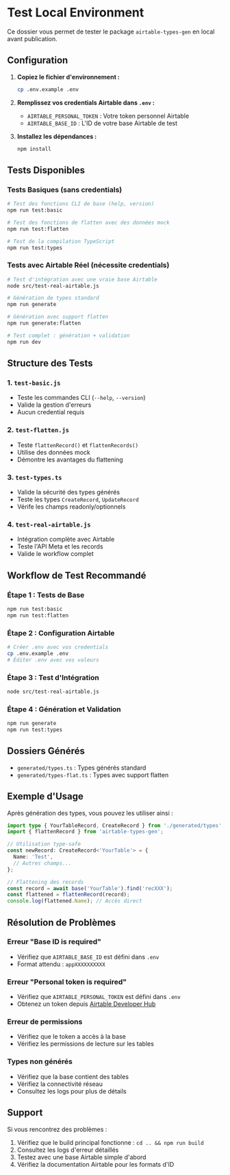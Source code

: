 # Test Local Environment

Ce dossier vous permet de tester le package `airtable-types-gen` en local avant publication.

## Configuration

1. **Copiez le fichier d'environnement :**

   ```bash
   cp .env.example .env
   ```

2. **Remplissez vos credentials Airtable dans `.env` :**
   - `AIRTABLE_PERSONAL_TOKEN` : Votre token personnel Airtable
   - `AIRTABLE_BASE_ID` : L'ID de votre base Airtable de test

3. **Installez les dépendances :**

   ```bash
   npm install
   ```

## Tests Disponibles

### Tests Basiques (sans credentials)

```bash
# Test des fonctions CLI de base (help, version)
npm run test:basic

# Test des fonctions de flatten avec des données mock
npm run test:flatten

# Test de la compilation TypeScript
npm run test:types
```

### Tests avec Airtable Réel (nécessite credentials)

```bash
# Test d'intégration avec une vraie base Airtable
node src/test-real-airtable.js

# Génération de types standard
npm run generate

# Génération avec support flatten
npm run generate:flatten

# Test complet : génération + validation
npm run dev
```

## Structure des Tests

### 1. `test-basic.js`

- Teste les commandes CLI (`--help`, `--version`)
- Valide la gestion d'erreurs
- Aucun credential requis

### 2. `test-flatten.js`

- Teste `flattenRecord()` et `flattenRecords()`
- Utilise des données mock
- Démontre les avantages du flattening

### 3. `test-types.ts`

- Valide la sécurité des types générés
- Teste les types `CreateRecord`, `UpdateRecord`
- Vérife les champs readonly/optionnels

### 4. `test-real-airtable.js`

- Intégration complète avec Airtable
- Teste l'API Meta et les records
- Valide le workflow complet

## Workflow de Test Recommandé

### Étape 1 : Tests de Base

```bash
npm run test:basic
npm run test:flatten
```

### Étape 2 : Configuration Airtable

```bash
# Créer .env avec vos credentials
cp .env.example .env
# Éditer .env avec vos valeurs
```

### Étape 3 : Test d'Intégration

```bash
node src/test-real-airtable.js
```

### Étape 4 : Génération et Validation

```bash
npm run generate
npm run test:types
```

## Dossiers Générés

- `generated/types.ts` : Types générés standard
- `generated/types-flat.ts` : Types avec support flatten

## Exemple d'Usage

Après génération des types, vous pouvez les utiliser ainsi :

```typescript
import type { YourTableRecord, CreateRecord } from './generated/types';
import { flattenRecord } from 'airtable-types-gen';

// Utilisation type-safe
const newRecord: CreateRecord<'YourTable'> = {
  Name: 'Test',
  // Autres champs...
};

// Flattening des records
const record = await base('YourTable').find('recXXX');
const flattened = flattenRecord(record);
console.log(flattened.Name); // Accès direct
```

## Résolution de Problèmes

### Erreur "Base ID is required"

- Vérifiez que `AIRTABLE_BASE_ID` est défini dans `.env`
- Format attendu : `appXXXXXXXXXX`

### Erreur "Personal token is required"

- Vérifiez que `AIRTABLE_PERSONAL_TOKEN` est défini dans `.env`
- Obtenez un token depuis [Airtable Developer Hub](https://airtable.com/developers/web/api/introduction)

### Erreur de permissions

- Vérifiez que le token a accès à la base
- Vérifiez les permissions de lecture sur les tables

### Types non générés

- Vérifiez que la base contient des tables
- Vérifiez la connectivité réseau
- Consultez les logs pour plus de détails

## Support

Si vous rencontrez des problèmes :

1. Vérifiez que le build principal fonctionne : `cd .. && npm run build`
2. Consultez les logs d'erreur détaillés
3. Testez avec une base Airtable simple d'abord
4. Vérifiez la documentation Airtable pour les formats d'ID

